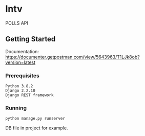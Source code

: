 # Intv

POLLS API

## Getting Started

Documentation: https://documenter.getpostman.com/view/5643963/T1LJk8ob?version=latest

### Prerequisites

```
Python 3.8.2
Django 2.2.10
Django REST framework
```

### Running

```
python manage.py runserver
```

DB file in project for example.